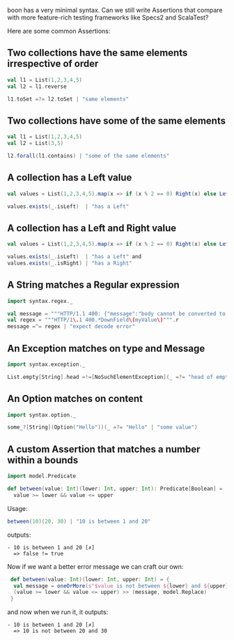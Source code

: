 boon has a very minimal syntax. Can we still write Assertions that compare with more feature-rich testing frameworks like Specs2 and ScalaTest?

Here are some common Assertions:

## Two collections have the same elements irrespective of order

```scala
val l1 = List(1,2,3,4,5)
val l2 = l1.reverse

l1.toSet =?= l2.toSet | "same elements"
```

## Two collections have some of the same elements

```scala
val l1 = List(1,2,3,4,5)
val l2 = List(3,5)

l2.forall(l1.contains) | "some of the same elements"
```

## A collection has a Left value

```scala
val values = List(1,2,3,4,5).map(x => if (x % 2 == 0) Right(x) else Left(x))

values.exists(_.isLeft)  | "has a Left"
```

## A collection has a Left and Right value

```scala
val values = List(1,2,3,4,5).map(x => if (x % 2 == 0) Right(x) else Left(x))

values.exists(_.isLeft)  | "has a Left" and
values.exists(_.isRight) | "has a Right"
```

## A String matches a Regular expression

```scala
import syntax.regex._

val message = """HTTP/1.1 400: {"message":"body cannot be converted to Test: CNil: El(DownField(myValue)"}"""
val regex = """HTTP/1\.1 400.*DownField\(myValue\)""".r
message =^= regex | "expect decode error"
```

## An Exception matches on type and Message

```scala
import syntax.exception._

List.empty[String].head =!=[NoSuchElementException](_ =?= "head of empty list" | "head on empty List")
```

## An Option matches on content

```scala
import syntax.option._

some_?[String](Option("Hello"))(_ =?= "Hello" | "some value")
```

## A custom Assertion that matches a number within a bounds



```scala
import model.Predicate

def between(value: Int)(lower: Int, upper: Int): Predicate[Boolean] =
  value >= lower && value <= upper
```

Usage:

```scala
between(10)(20, 30) | "10 is between 1 and 20"
```

outputs:

```
- 10 is between 1 and 20 [✗]
  => false != true
```

Now if we want a better error message we can craft our own:

```scala
 def between(value: Int)(lower: Int, upper: Int) = {
  val message = oneOrMore(s"$value is not between ${lower} and ${upper}")
  (value >= lower && value <= upper) >> (message, model.Replace)
 }
```

and now when we run it, it outputs:

```
- 10 is between 1 and 20 [✗]
  => 10 is not between 20 and 30
```